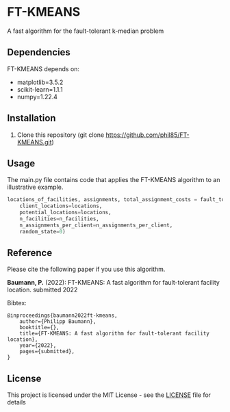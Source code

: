 # FT-KMEANS

A fast algorithm for the fault-tolerant k-median problem

## Dependencies

FT-KMEANS depends on:
* matplotlib=3.5.2
* scikit-learn=1.1.1
* numpy=1.22.4

## Installation

1) Clone this repository (git clone https://github.com/phil85/FT-KMEANS.git)

## Usage

The main.py file contains code that applies the FT-KMEANS algorithm to an illustrative example.

```python
locations_of_facilities, assignments, total_assignment_costs = fault_tolerant_kmeans(
    client_locations=locations,
    potential_locations=locations,
    n_facilities=n_facilities,
    n_assignments_per_client=n_assignments_per_client,
    random_state=0)
```

## Reference

Please cite the following paper if you use this algorithm.

**Baumann, P.** (2022): FT-KMEANS: A fast algorithm for fault-tolerant facility location. submitted 2022

Bibtex:
```
@inproceedings{baumann2022ft-kmeans,
	author={Philipp Baumann},
	booktitle={},
	title={FT-KMEANS: A fast algorithm for fault-tolerant facility location},
	year={2022},
	pages={submitted},
}
```

## License

This project is licensed under the MIT License - see the [LICENSE](LICENSE) file for details


